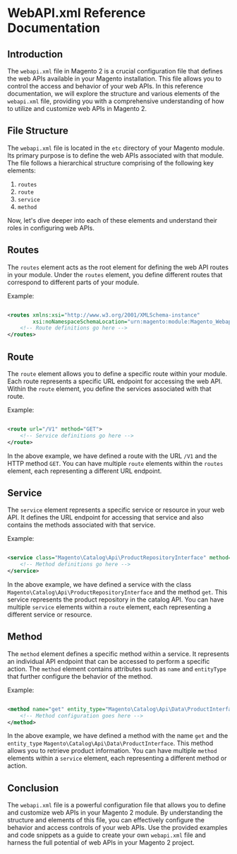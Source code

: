 # WebAPI.xml Reference Documentation

## Introduction

The `webapi.xml` file in Magento 2 is a crucial configuration file that defines the web APIs available in your Magento
installation. This file allows you to control the access and behavior of your web APIs. In this reference documentation,
we will explore the structure and various elements of the `webapi.xml` file, providing you with a comprehensive
understanding of how to utilize and customize web APIs in Magento 2.

## File Structure

The `webapi.xml` file is located in the `etc` directory of your Magento module. Its primary purpose is to define the web
APIs associated with that module. The file follows a hierarchical structure comprising of the following key elements:

1. `routes`
2. `route`
3. `service`
4. `method`

Now, let's dive deeper into each of these elements and understand their roles in configuring web APIs.

## Routes

The `routes` element acts as the root element for defining the web API routes in your module. Under the `routes`
element, you define different routes that correspond to different parts of your module.

Example:

```xml

<routes xmlns:xsi="http://www.w3.org/2001/XMLSchema-instance"
        xsi:noNamespaceSchemaLocation="urn:magento:module:Magento_Webapi:etc/webapi.xsd">
    <!-- Route definitions go here -->
</routes>
```

## Route

The `route` element allows you to define a specific route within your module. Each route represents a specific URL
endpoint for accessing the web API. Within the `route` element, you define the services associated with that route.

Example:

```xml

<route url="/V1" method="GET">
    <!-- Service definitions go here -->
</route>
```

In the above example, we have defined a route with the URL `/V1` and the HTTP method `GET`. You can have
multiple `route` elements within the `routes` element, each representing a different URL endpoint.

## Service

The `service` element represents a specific service or resource in your web API. It defines the URL endpoint for
accessing that service and also contains the methods associated with that service.

Example:

```xml

<service class="Magento\Catalog\Api\ProductRepositoryInterface" method="get">
    <!-- Method definitions go here -->
</service>
```

In the above example, we have defined a service with the class `Magento\Catalog\Api\ProductRepositoryInterface` and the
method `get`. This service represents the product repository in the catalog API. You can have multiple `service`
elements within a `route` element, each representing a different service or resource.

## Method

The `method` element defines a specific method within a service. It represents an individual API endpoint that can be
accessed to perform a specific action. The `method` element contains attributes such as `name` and `entityType` that
further configure the behavior of the method.

Example:

```xml

<method name="get" entity_type="Magento\Catalog\Api\Data\ProductInterface">
    <!-- Method configuration goes here -->
</method>
```

In the above example, we have defined a method with the name `get` and
the `entity_type` `Magento\Catalog\Api\Data\ProductInterface`. This method allows you to retrieve product information.
You can have multiple `method` elements within a `service` element, each representing a different method or action.

## Conclusion

The `webapi.xml` file is a powerful configuration file that allows you to define and customize web APIs in your Magento
2 module. By understanding the structure and elements of this file, you can effectively configure the behavior and
access controls of your web APIs. Use the provided examples and code snippets as a guide to create your own `webapi.xml`
file and harness the full potential of web APIs in your Magento 2 project.
